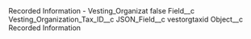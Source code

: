 <?xml version="1.0" encoding="UTF-8"?>
<CustomMetadata xmlns="http://soap.sforce.com/2006/04/metadata" xmlns:xsi="http://www.w3.org/2001/XMLSchema-instance" xmlns:xsd="http://www.w3.org/2001/XMLSchema">
    <label>Recorded Information - Vesting_Organizat</label>
    <protected>false</protected>
    <values>
        <field>Field__c</field>
        <value xsi:type="xsd:string">Vesting_Organization_Tax_ID__c</value>
    </values>
    <values>
        <field>JSON_Field__c</field>
        <value xsi:type="xsd:string">vestorgtaxid</value>
    </values>
    <values>
        <field>Object__c</field>
        <value xsi:type="xsd:string">Recorded Information</value>
    </values>
</CustomMetadata>
